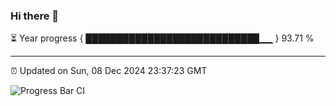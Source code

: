 ### Hi there 👋

⏳ Year progress { ████████████████████████████▁▁ } 93.71 %

---

⏰ Updated on Sun, 08 Dec 2024 23:37:23 GMT

![Progress Bar CI](https://github.com/IshwaranRudhara/GIT-ACTION/workflows/Progress%20Bar%20CI/badge.svg)
